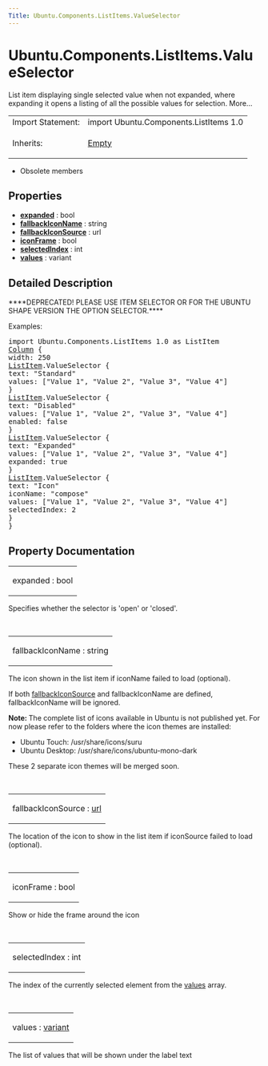 ```yaml
---
Title: Ubuntu.Components.ListItems.ValueSelector
---
```


# Ubuntu.Components.ListItems.ValueSelector

<span class="subtitle"></span>
<!-- $$$ValueSelector-brief -->
<p>List item displaying single selected value when not expanded, where expanding it opens a listing of all the possible values for selection. More...</p>
<!-- @@@ValueSelector -->
<table class="alignedsummary">
<tr><td class="memItemLeft rightAlign topAlign"> Import Statement:</td><td class="memItemRight bottomAlign"> import Ubuntu.Components.ListItems 1.0</td></tr><tr><td class="memItemLeft rightAlign topAlign"> Inherits:</td><td class="memItemRight bottomAlign"> <p><a href="Ubuntu.Components.ListItems.Empty.md">Empty</a></p>
</td></tr></table><ul>
<li>Obsolete members</li>
</ul>
<h2 id="properties">Properties</h2>
<ul>
<li class="fn"><b><b><a href="#expanded-prop">expanded</a></b></b> : bool</li>
<li class="fn"><b><b><a href="#fallbackIconName-prop">fallbackIconName</a></b></b> : string</li>
<li class="fn"><b><b><a href="#fallbackIconSource-prop">fallbackIconSource</a></b></b> : url</li>
<li class="fn"><b><b><a href="#iconFrame-prop">iconFrame</a></b></b> : bool</li>
<li class="fn"><b><b><a href="#selectedIndex-prop">selectedIndex</a></b></b> : int</li>
<li class="fn"><b><b><a href="#values-prop">values</a></b></b> : variant</li>
</ul>
<!-- $$$ValueSelector-description -->
<h2 id="details">Detailed Description</h2>
<p>****DEPRECATED! PLEASE USE ITEM SELECTOR OR FOR THE UBUNTU SHAPE VERSION THE OPTION SELECTOR.****</p>
</p>
<p>Examples:</p>
<pre class="qml">import Ubuntu.Components.ListItems 1.0 as ListItem
<span class="type"><a href="../sdk-14.10/QtQuick.Column.md">Column</a></span> {
<span class="name">width</span>: <span class="number">250</span>
<span class="type"><a href="Ubuntu.Components.ListItem.md">ListItem</a></span>.ValueSelector {
<span class="name">text</span>: <span class="string">&quot;Standard&quot;</span>
<span class="name">values</span>: [<span class="string">&quot;Value 1&quot;</span>, <span class="string">&quot;Value 2&quot;</span>, <span class="string">&quot;Value 3&quot;</span>, <span class="string">&quot;Value 4&quot;</span>]
}
<span class="type"><a href="Ubuntu.Components.ListItem.md">ListItem</a></span>.ValueSelector {
<span class="name">text</span>: <span class="string">&quot;Disabled&quot;</span>
<span class="name">values</span>: [<span class="string">&quot;Value 1&quot;</span>, <span class="string">&quot;Value 2&quot;</span>, <span class="string">&quot;Value 3&quot;</span>, <span class="string">&quot;Value 4&quot;</span>]
<span class="name">enabled</span>: <span class="number">false</span>
}
<span class="type"><a href="Ubuntu.Components.ListItem.md">ListItem</a></span>.ValueSelector {
<span class="name">text</span>: <span class="string">&quot;Expanded&quot;</span>
<span class="name">values</span>: [<span class="string">&quot;Value 1&quot;</span>, <span class="string">&quot;Value 2&quot;</span>, <span class="string">&quot;Value 3&quot;</span>, <span class="string">&quot;Value 4&quot;</span>]
<span class="name">expanded</span>: <span class="number">true</span>
}
<span class="type"><a href="Ubuntu.Components.ListItem.md">ListItem</a></span>.ValueSelector {
<span class="name">text</span>: <span class="string">&quot;Icon&quot;</span>
<span class="name">iconName</span>: <span class="string">&quot;compose&quot;</span>
<span class="name">values</span>: [<span class="string">&quot;Value 1&quot;</span>, <span class="string">&quot;Value 2&quot;</span>, <span class="string">&quot;Value 3&quot;</span>, <span class="string">&quot;Value 4&quot;</span>]
<span class="name">selectedIndex</span>: <span class="number">2</span>
}
}</pre>
<!-- @@@ValueSelector -->
<h2>Property Documentation</h2>
<!-- $$$expanded -->
<table class="qmlname"><tr valign="top" id="expanded-prop"><td class="tblQmlPropNode"><p><span class="name">expanded</span> : <span class="type">bool</span></p></td></tr></table><p>Specifies whether the selector is 'open' or 'closed'.</p>
<!-- @@@expanded -->
<br/>
<!-- $$$fallbackIconName -->
<table class="qmlname"><tr valign="top" id="fallbackIconName-prop"><td class="tblQmlPropNode"><p><span class="name">fallbackIconName</span> : <span class="type">string</span></p></td></tr></table><p>The icon shown in the list item if iconName failed to load (optional).</p>
<p>If both <a href="#fallbackIconSource-prop">fallbackIconSource</a> and fallbackIconName are defined, fallbackIconName will be ignored.</p>
<p><b>Note: </b>The complete list of icons available in Ubuntu is not published yet. For now please refer to the folders where the icon themes are installed:</p><ul>
<li>Ubuntu Touch: /usr/share/icons/suru</li>
<li>Ubuntu Desktop: /usr/share/icons/ubuntu-mono-dark</li>
</ul>
<p>These 2 separate icon themes will be merged soon.</p>
<!-- @@@fallbackIconName -->
<br/>
<!-- $$$fallbackIconSource -->
<table class="qmlname"><tr valign="top" id="fallbackIconSource-prop"><td class="tblQmlPropNode"><p><span class="name">fallbackIconSource</span> : <span class="type"><a href="http://doc.qt.io/qt-5/qml-url.html">url</a></span></p></td></tr></table><p>The location of the icon to show in the list item if iconSource failed to load (optional).</p>
<!-- @@@fallbackIconSource -->
<br/>
<!-- $$$iconFrame -->
<table class="qmlname"><tr valign="top" id="iconFrame-prop"><td class="tblQmlPropNode"><p><span class="name">iconFrame</span> : <span class="type">bool</span></p></td></tr></table><p>Show or hide the frame around the icon</p>
<!-- @@@iconFrame -->
<br/>
<!-- $$$selectedIndex -->
<table class="qmlname"><tr valign="top" id="selectedIndex-prop"><td class="tblQmlPropNode"><p><span class="name">selectedIndex</span> : <span class="type">int</span></p></td></tr></table><p>The index of the currently selected element from the <a href="#values-prop">values</a> array.</p>
<!-- @@@selectedIndex -->
<br/>
<!-- $$$values -->
<table class="qmlname"><tr valign="top" id="values-prop"><td class="tblQmlPropNode"><p><span class="name">values</span> : <span class="type"><a href="http://doc.qt.io/qt-5/qml-variant.html">variant</a></span></p></td></tr></table><p>The list of values that will be shown under the label text</p>
<!-- @@@values -->
<br/>
